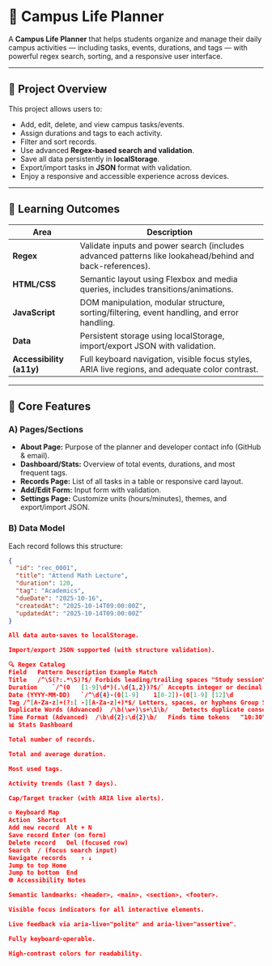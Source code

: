 # 📅 Campus Life Planner

A **Campus Life Planner** that helps students organize and manage their daily campus activities — including tasks, events, durations, and tags — with powerful regex search, sorting, and a responsive user interface.

---

## 🎯 Project Overview

This project allows users to:
- Add, edit, delete, and view campus tasks/events.
- Assign durations and tags to each activity.
- Filter and sort records.
- Use advanced **Regex-based search and validation**.
- Save all data persistently in **localStorage**.
- Export/import tasks in **JSON** format with validation.
- Enjoy a responsive and accessible experience across devices.

---

## 🧩 Learning Outcomes

| Area | Description |
|------|--------------|
| **Regex** | Validate inputs and power search (includes advanced patterns like lookahead/behind and back-references). |
| **HTML/CSS** | Semantic layout using Flexbox and media queries, includes transitions/animations. |
| **JavaScript** | DOM manipulation, modular structure, sorting/filtering, event handling, and error handling. |
| **Data** | Persistent storage using localStorage, import/export JSON with validation. |
| **Accessibility (a11y)** | Full keyboard navigation, visible focus styles, ARIA live regions, and adequate color contrast. |

---

## 🧱 Core Features

### A) Pages/Sections
- **About Page:** Purpose of the planner and developer contact info (GitHub & email).  
- **Dashboard/Stats:** Overview of total events, durations, and most frequent tags.  
- **Records Page:** List of all tasks in a table or responsive card layout.  
- **Add/Edit Form:** Input form with validation.  
- **Settings Page:** Customize units (hours/minutes), themes, and export/import JSON.

### B) Data Model

Each record follows this structure:

```json
{
  "id": "rec_0001",
  "title": "Attend Math Lecture",
  "duration": 120,
  "tag": "Academics",
  "dueDate": "2025-10-16",
  "createdAt": "2025-10-14T09:00:00Z",
  "updatedAt": "2025-10-14T09:00:00Z"
}

All data auto-saves to localStorage.

Import/export JSON supported (with structure validation).

🔍 Regex Catalog
Field	Pattern	Description	Example Match
Title	/^\S(?:.*\S)?$/	Forbids leading/trailing spaces	"Study session" ✅ " Study " ❌
Duration	`/^(0	[1-9]\d*)(.\d{1,2})?$/`	Accepts integer or decimal
Date (YYYY-MM-DD)	`/^\d{4}-(0[1-9]	1[0-2])-(0[1-9]	[12]\d
Tag	/^[A-Za-z]+(?:[ -][A-Za-z]+)*$/	Letters, spaces, or hyphens	Group Study
Duplicate Words (Advanced)	/\b(\w+)\s+\1\b/	Detects duplicate consecutive words	"read read"
Time Format (Advanced)	/\b\d{2}:\d{2}\b/	Finds time tokens	"10:30"
📊 Stats Dashboard

Total number of records.

Total and average duration.

Most used tags.

Activity trends (last 7 days).

Cap/Target tracker (with ARIA live alerts).

⚙️ Keyboard Map
Action	Shortcut
Add new record	Alt + N
Save record	Enter (on form)
Delete record	Del (focused row)
Search	/ (focus search input)
Navigate records	↑ ↓
Jump to top	Home
Jump to bottom	End
🌐 Accessibility Notes

Semantic landmarks: <header>, <main>, <section>, <footer>.

Visible focus indicators for all interactive elements.

Live feedback via aria-live="polite" and aria-live="assertive".

Fully keyboard-operable.

High-contrast colors for readability.